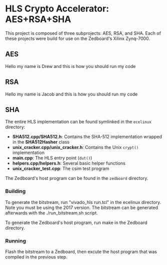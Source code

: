 # HLS Crypto Accelerator: AES+RSA+SHA
This project is composed of three subprojects: AES, RSA, and SHA. Each of these
projects were build for use on the Zedboard's Xilinx Zynq-7000.

## AES
Hello my name is Drew and this is how you should run my code


## RSA
Hello my name is Jacob and this is how you should run my code


## SHA
The entire HLS implementation can be found symlinked in the `ecelinux` directory:
- __SHA512.cpp/SHA512.h__: Contains the SHA-512 implementation wrapped in the __SHA512Hasher__ class
- __unix_cracker.cpp/unix_cracker.h__: Contains the Unix ``crypt()`` implementation
- __main.cpp__: The HLS entry point (`dut()`)
- __helpers.cpp/helpers.h__: Several basic helper functions
- __unix_cracker_test.cpp__: The csim test program


The Zedboard's host program can be found in the `zedboard` directory.


### Building
To generate the bitstream, run "vivado_hls run.tcl" in the ecelinux directory.
Note you must be using the 2017 version.
The bitstream can be generated afterwards with the ./run_bitstream.sh script.

To generate the Zedboard's host program, run make in the Zedboard directory.


### Running
Flash the bitstream to a Zedboard, then excute the host program that was compiled
in the previous step.
